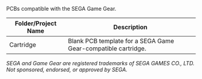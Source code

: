 PCBs compatible with the SEGA Game Gear.

| Folder/Project Name       | Description                                                       |
| ------------------------- | ----------------------------------------------------------------- |
| Cartridge                 | Blank PCB template for a SEGA Game Gear-compatible cartridge.     |


*SEGA and Game Gear are registered trademarks of SEGA GAMES CO., LTD. Not sponsored, endorsed, or approved by SEGA.*
